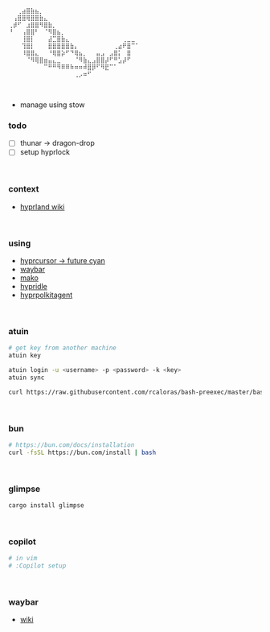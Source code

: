 ```text
⠀⠀⢀⣴⣿⣷⣦⡀⠀⠀⠀⠀⠀⠀⠀⠀⠀⠀⠀⠀⠀⠀⠀⠀⠀⠀⠀⠀⠀⠀
⠀⢠⣿⣿⢿⣿⣿⣷⣄⠀⠀⠀⠀⠀⠀⠀⠀⠀⠀⠀⠀⠀⠀⠀⠀⠀⠀⠀⠀⠀
⢀⡾⠋⠀⣰⣿⣿⠻⣿⣷⡀⠀⠀⠀⠀⠀⠀⠀⠀⠀
⠘⠀⠀⢠⣿⣿⠃⠀⠈⠻⣿⣦⡀⠀⠀⠀⠀⠀⠀⠀
⠀⠀⠀⢸⣿⡇⠀⠀⠀⣼⣉⣿⣷⣄⠀⠀⠀⠀⠀⠀⠀⠀⠀⠀⠀⠀⢀⣀⣀⠀
⠀⠀⠀⢹⣿⡇⠀⠀⠀⣿⣿⣿⣿⣿⣷⡄⠀⠀⠀⠀⠀⠀⠀⠀⢀⣴⠟⣿⠉⠁
⠀⠀⠀⠸⣿⣿⣄⠀⠀⠘⢿⣿⡵⠋⠙⢿⣦⡀⠀⠀⣤⣠⠀⣠⣿⡅⠀⣿⠀⠀
⠀⠀⠀⠀⠈⠻⢿⣿⣶⣤⣄⣀⠀⠀⠀⠈⠻⣷⣄⣠⣿⣿⡼⠋⠛⣡⡼⠋⠀⠀
⠀⠀⠀⠀⠀⠀⠀⠀⠉⠛⠛⠻⠿⠿⠷⠶⠶⠾⣿⡿⠋⠻⣟⠉⠁⠀⠀⠀⠀⠀
⠀⠀⠀⠀⠀⠀⠀⠀⠀⠀⠀⠀⠀⠀⠀⢀⡠⠶⠋⠀⠀⠀⠀⠀⠀⠀⠀⠀⠀⠀
```

<br>

* manage using stow

### todo

- [ ] thunar -> dragon-drop
- [ ] setup hyprlock

<br>

### context

- [hyprland wiki](https://wiki.hypr.land/)

<br>

### using

- [hyprcursor -> future cyan](https://gitlab.com/Pummelfisch/future-cyan-hyprcursor)
- [waybar](https://github.com/Alexays/Waybar)
- [mako](https://github.com/emersion/mako)
- [hypridle](https://github.com/hyprwm/hypridle)
- [hyprpolkitagent](https://github.com/hyprwm/hyprpolkitagent)

<br>

### atuin

```bash
# get key from another machine
atuin key

atuin login -u <username> -p <password> -k <key>
atuin sync

curl https://raw.githubusercontent.com/rcaloras/bash-preexec/master/bash-preexec.sh -o ~/.bash-preexec.sh
```

<br>

### bun

```bash
# https://bun.com/docs/installation
curl -fsSL https://bun.com/install | bash
```

<br>

### glimpse

```bash
cargo install glimpse
```

<br>

### copilot

```bash
# in vim
# :Copilot setup
```

<br>

### waybar

* [wiki](https://github.com/Alexays/Waybar/wiki)

<br>

